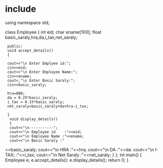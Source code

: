 # include<iostream>
  
  using namespace std;
  
  class Employee
  {
     int eid;
     char ename[100];
     float basic_saraly,hra,da,i_tax,net_saraly;
     
     public:
     void accept_details()
     {
     
     cout<<"\n Enter Emplyee id:";
     cin>>eid;
     cout<<"\n Enter Employee Name:";
     cin>>ename;
     cout<,"\n Enter Basic Saraly:";
     cin>>basic_saraly;
     
     hra=800;
     da = 0.25*basic_saraly;
     i_tax = 0.15*basic_saraly;
     net_saraly=basic_saraly+da+hra-i_tax;
     
     }
      void display_details()
      {
      cout<<"\n-----------";
      cout<<"\n Employee id    :"<<eid;
      cout<<"\n Employee Name :"<<ename;
      cout<<"\n Basic Saraly :"
  <<basic_saraly;
      cout<<"\n HRA             :"<<hra;
      cout<<"\n DA              :"<<da:
      cout<<"\n I-TAX;          :"<<i_tax;
      cout<<"\n Net Saraly      :"<<net_saraly;
      }
   };
   int main()
   {
     Employee e;
     e.accept_details():
     e.display_details();
     return 0;
   }
   
     
     
